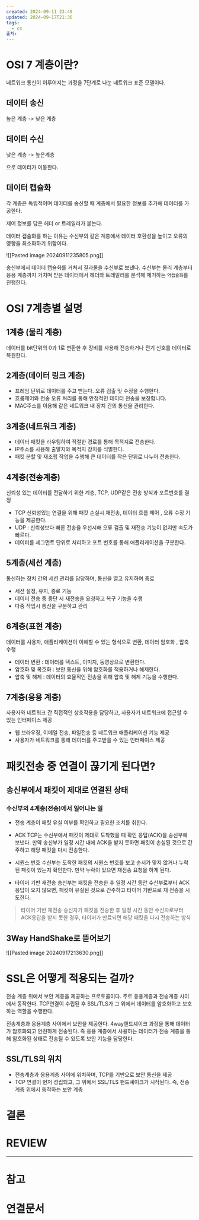 ```yaml
---
created: 2024-09-11 23:49
updated: 2024-09-17T21:36
tags:
  - cs
출처: 
---
```

# OSI 7 계층이란?
네트워크 통신이 이루어지는 과정을 7단계로 나눈 네트워크 표준 모델이다.

## 데이터 송신
높은 계층 -> 낮은 계층

## 데이터 수신
낮은 계층 -> 높은계층


으로 데이터가 이동한다.

## 데이터 캡슐화
각 계층은 독립적이며 데이터를 송신할 때 계층에서 필요한 정보를 추가해 데이터를 가공한다.

제어 정보를 담은 헤더 or 트레일러가 붙는다. 

데이터 캡슐화를 하는 이유는 수신부의 같은 계층에서 데이터 호환성을 높이고 오류의 영향을 최소화하기 위함이다.

![[Pasted image 20240911235805.png]]

송신부에서 데이터 캡슐화를 거쳐서 결과물을 수신부로 보낸다.
수신부는 물리 계층부터 응용 계층까지 거치며 받은 데이터에서 헤더와 트레일러를 분석해 제거하는  `역캡슐화`를 진행한다.

# OSI 7계층별 설명
## 1계층 (물리 계층)
데이터를 bit단위의 0과 1로 변환한 후 장비를 사용해 전송하거나 전기 신호를 데이터로 복원한다.
## 2계층(데이터 링크 계층)
- 프레임 단위로 데이터를 주고 받는다. 오류 검출 및 수정을 수행한다.
- 흐름제어와 전송 오류 처리를 통해 안정적인 데이터 전송을 보장합니다.
- MAC주소를 이용해 같은 네트워크 내 장치 간의 통신을 관리한다.
## 3계층(네트워크 계층)
- 데이터 패킷을 라우팅하여 적절한 경로를 통해 목적지로 전송한다.
- IP주소를 사용해 출발지와 목적지 장치를 식별한다.
- 패킷 분할 및 재조립 작업을 수행해 큰 데이터를 작은 단위로 나누어 전송한다.
## 4계층(전송계층)
신뢰성 있는 데이터를 전달하기 위한 계층, TCP, UDP같은 전송 방식과 포트번호를 결정
- TCP 신뢰성있는 연결을 위해 패킷 손실시 재전송, 데이터 흐름 제어 , 오류 수정 기능을 제공한다.
- UDP : 신뢰성보다 빠른 전송을 우선시해 오류 검출 및 재전송 기능이 없지만 속도가 빠르다.
- 데이터를 세그먼트 단위로 처리하고 포트 번호를 통해 애플리케이션을 구분한다.
## 5계층(세션 계층)
통신하는 장치 간의 세션 관리를 담당하며, 통신을 열고 유지하며 종료
- 세션 설정, 유지, 종료 기능
- 데이터 전송 중 중단 시 재전송을 요청하고 복구 기능을 수행
- 다중 작업시 통신을 구분하고 관리
## 6계층(표현 계층)
데이터를 사용자, 애플리케이션이 이해할 수 있는 형식으로 변환, 데이터 암호화 , 압축 수행
- 데이터 변환 : 데이터를 텍스트, 이미지, 동영상으로 변환한다.
- 암호화 및 복호화 : 보안 통신을 위해 암호화를 적용하거나 해제한다.
- 압축 및 해제 : 데이터의 효율적인 전송을 위해 압축 및 해제 기능을 수행한다.

## 7계층(응용 계층)
사용자와 네트워크 간 직접적인 상호작용을 담당하고, 사용자가 네트워크에 접근할 수 있는 인터페이스 제공
- 웹 브라우징, 이메일 전송, 파일전송 등 네트워크 애플리케이션 기능 제공
- 사용자가 네트워크를 통해 데이터를 주고받을 수 있는 인터페이스 제공


# 패킷전송 중 연결이 끊기게 된다면?
## 송신부에서 패킷이 제대로 연결된 상태
### 수신부의 4계층(전송)에서 일어나는 일
- 전송 계층이 패킷 유실 여부를 확인하고 필요한 조치를 취한다.
- ACK 
  TCP는 수신부에서 패킷이 제대로 도착했을 때 확인 응답(ACK)을 송신부에 보낸다. 만약 송신부가 일정 시간 내에 ACK을 받지 못하면 패킷이 손실된 것으로 간주하고 해당 패킷을 다시 전송한다.
  
- 시퀀스 번호 
  수신부는 도착한 패킷의 시퀀스 번호를 보고 순서가 맞지 않거나 누락된 패킷이 있는지 확인한다. 만약 누락이 있으면 재전송 요청을 하게 된다.
  
- 타이머 기반 재전송
  송신부는 패킷을 전송한 후 일정 시간 동안 수신부로부터 ACK응답이 오지 않으면, 패킷이 유실된 것으로 간주하고 타이머 기반으로 재 전송을 시도한다.

> 타이머 기반 재전송
> 송신자가 패킷을 전송한 후 일정 시간 동안 수신자로부터 ACK응답을 받지 못한 경우, 타이머가 만료되면 해당 패킷을 다시 전송하는 방식

## 3Way HandShake로 뜯어보기 
![[Pasted image 20240917213630.png]]


# SSL은 어떻게 적용되는 걸까?
전송 계층 위에서 보안 계층을 제공하는 프로토콜이다. 
주로 응용계층과 전송계층 사이에서 동작한다. TCP연결이 수립된 후 SSL/TLS가 그 위에서 데이터를 암호화하고 보호하는 역할을 수행한다.

전송계층과 응용계층 사이에서 보안을 제공한다. 4way핸드셰이크 과정을 통해 데이터가 암호화되고 안전하게 전송된다.
즉 응용 계층에서 사용하는 데이터가 전송 계층을 통해 암호화된 상태로 전송될 수 있도록 보안 기능을 담당한다.
## SSL/TLS의 위치
- 전송계층과 응용계층 사이에 위치하며, TCP를 기반으로 보안 통신을 제공
- TCP 연결이 먼저 성립되고, 그 위에서 SSL/TLS 핸드셰이크가 시작된다.
즉, 전송계층 위에서 동작하는 보안 계층


# 결론

# REVIEW


---
# 참고

# 연결문서